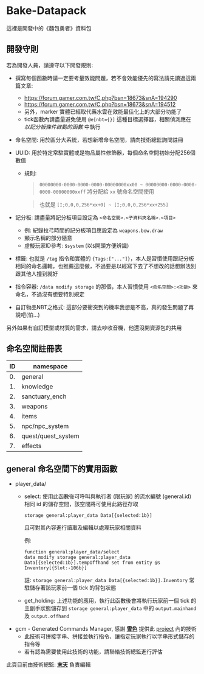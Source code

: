 # Bake-Datapack

這裡是開發中的《麵包勇者》資料包

## 開發守則

若為開發人員，請遵守以下開發規則:

* 撰寫每個函數時請一定要考量效能問題，若不會效能優先的寫法請先讀過這兩篇文章:
  * https://forum.gamer.com.tw/C.php?bsn=18673&snA=194290
  * https://forum.gamer.com.tw/C.php?bsn=18673&snA=194512
  * 另外，marker 實體已經取代藥水雲在效能最佳化上的大部分功能了
  * tick函數內請盡量避免使用 `@e[nbt={}]` 這種目標選擇器，相關偵測應在 _以記分板條件啟動的函數_ 中執行 
  
* 命名空間: 用於區分大系統，若想新增命名空間，請向技術總監詢問註冊

* UUID: 用於特定常駐實體或是物品屬性修飾器，每個命名空間初始分配256個數值
  * 規則:
    > `00000000-0000-0000-0000-00000000xx00 ~ 00000000-0000-0000-0000-00000000xxff` 將分配給 `xx` 號命名空間使用

    > 也就是 `[I;0,0,0,256*xx+0] ~ [I;0,0,0,256*xx+255]`

* 記分板: 請盡量將記分板項目設定為 `<命名空間>.<子資料夾名稱>.<項目>`

  * 例: 紀錄拉弓時間的記分板項目應設定為 `weapons.bow.draw`
  * 顯示名稱的部分隨意
  * 虛擬玩家ID參考: `$system` (以`$`開頭方便辨識)
 
* 標籤: 也就是 `/tag` 指令和實體的 `{Tags:["..."]}`，本人是習慣使用跟記分板相同的命名邏輯，也推薦這麼做，不過要是以經寫下去了不想改的話想辦法別跟其他人撞到就好

* 指令容器: `/data modify storage` 的那個，本人習慣使用 `<命名空間>:<功能>` 來命名，不過沒有想要特別規定

* 自訂物品NBT之格式: 這部分要衝突到的機率我想是不高，真的發生問題了再說吧(怕...)

另外如果有自訂模型或材質的需求，請去吵收音機，他還沒開資源包的共用

## 命名空間註冊表
|ID |namespace          |
|---|-------------------|
|0. |general            |
|1. |knowledge          |
|2. |sanctuary_ench     |
|3. |weapons            |
|4. |items              |
|5. |npc/npc_system     |
|6. |quest/quest_system |
|7. |effects            |

## general 命名空間下的實用函數

* player_data/
  * select: 使用此函數後可呼叫與執行者 (限玩家) 的流水編號 (general.id) 相同 id 的儲存空間，該空間將可使用此路徑存取

    `storage general:player_data Data[{selected:1b}]`
     
    且可對其內容進行讀取及編輯以處理玩家相關資料

    例:

        function general:player_data/select
        data modify storage general:player_data Data[{selected:1b}].tempOffhand set from entity @s Inventory[{Slot:-106b}]

    註: `storage general:player_data Data[{selected:1b}].Inventory` 常駐儲存著該玩家前一個 tick 的背包狀態
  
  * get_holding: 上述功能的應用，執行此函數後會將執行玩家前一個 tick 的主副手狀態儲存到 `storage general:player_data` 中的 `output.mainhand` 及 `output.offhand`
* gcm -  Generated Commands Manager, 感謝 [__雪色__](https://github.com/xuese0513) 提供此 [project](https://github.com/xuese0513/Generated-Commands-Manager) 內的技術
  * 此技術可拼接字串、拼接並執行指令、讓指定玩家執行以字串形式儲存的指令等
  * 若有認為需要使用此技術的功能，請聯絡技術總監進行評估

此頁目前由技術總監: [__末天__](https://github.com/muotian) 負責編輯
